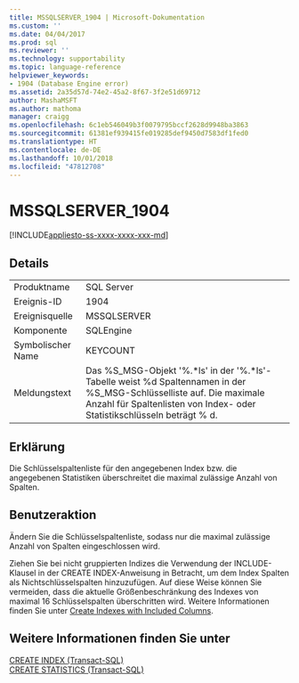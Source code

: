 ```yaml
---
title: MSSQLSERVER_1904 | Microsoft-Dokumentation
ms.custom: ''
ms.date: 04/04/2017
ms.prod: sql
ms.reviewer: ''
ms.technology: supportability
ms.topic: language-reference
helpviewer_keywords:
- 1904 (Database Engine error)
ms.assetid: 2a35d57d-74e2-45a2-8f67-3f2e51d69712
author: MashaMSFT
ms.author: mathoma
manager: craigg
ms.openlocfilehash: 6c1eb546049b3f0079795bccf2628d9948ba3863
ms.sourcegitcommit: 61381ef939415fe019285def9450d7583df1fed0
ms.translationtype: HT
ms.contentlocale: de-DE
ms.lasthandoff: 10/01/2018
ms.locfileid: "47812708"
---
```

# <a name="mssqlserver1904"></a>MSSQLSERVER_1904
[!INCLUDE[appliesto-ss-xxxx-xxxx-xxx-md](../../includes/appliesto-ss-xxxx-xxxx-xxx-md.md)]
  
## <a name="details"></a>Details  
  
|||  
|-|-|  
|Produktname|SQL Server|  
|Ereignis-ID|1904|  
|Ereignisquelle|MSSQLSERVER|  
|Komponente|SQLEngine|  
|Symbolischer Name|KEYCOUNT|  
|Meldungstext|Das %S_MSG-Objekt '%.*ls' in der '%.\*ls'-Tabelle weist %d Spaltennamen in der %S_MSG-Schlüsselliste auf. Die maximale Anzahl für Spaltenlisten von Index- oder Statistikschlüsseln beträgt % d.|  
  
## <a name="explanation"></a>Erklärung  
Die Schlüsselspaltenliste für den angegebenen Index bzw. die angegebenen Statistiken überschreitet die maximal zulässige Anzahl von Spalten.  
  
## <a name="user-action"></a>Benutzeraktion  
Ändern Sie die Schlüsselspaltenliste, sodass nur die maximal zulässige Anzahl von Spalten eingeschlossen wird.  
  
Ziehen Sie bei nicht gruppierten Indizes die Verwendung der INCLUDE-Klausel in der CREATE INDEX-Anweisung in Betracht, um dem Index Spalten als Nichtschlüsselspalten hinzuzufügen. Auf diese Weise können Sie vermeiden, dass die aktuelle Größenbeschränkung des Indexes von maximal 16 Schlüsselspalten überschritten wird. Weitere Informationen finden Sie unter [Create Indexes with Included Columns](~/relational-databases/indexes/create-indexes-with-included-columns.md).  
  
## <a name="see-also"></a>Weitere Informationen finden Sie unter  
[CREATE INDEX &#40;Transact-SQL&#41;](~/t-sql/statements/create-index-transact-sql.md)  
[CREATE STATISTICS &#40;Transact-SQL&#41;](~/t-sql/statements/create-statistics-transact-sql.md)  
  
